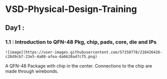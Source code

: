 # VSD-Physical-Design-Training

## Day1 : 
### 1.1 : Introduction to QFN-48 Pkg, chip, pads, core, die and IPs

    ![image](https://user-images.githubusercontent.com/57150778/218426426-c28d9cb7-23e5-4a08-afea-da6620a47cf5.png)
A QFN-48 Package with chip in the center. Connections to the chip are made through wirebonds.
    
